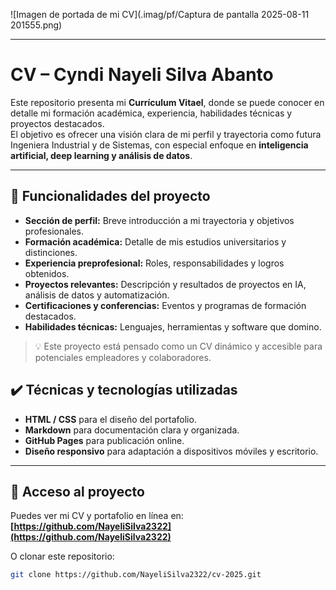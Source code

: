 <!-- Imagen de portada -->
![Imagen de portada de mi CV](.imag/pf/Captura de pantalla 2025-08-11 201555.png)

---

# CV – Cyndi Nayeli Silva Abanto

Este repositorio presenta mi **Currículum Vitael**, donde se puede conocer en detalle mi formación académica, experiencia, habilidades técnicas y proyectos destacados.  
El objetivo es ofrecer una visión clara de mi perfil y trayectoria como futura Ingeniera Industrial y de Sistemas, con especial enfoque en **inteligencia artificial, deep learning y análisis de datos**.

---

## 🔨 Funcionalidades del proyecto

- **Sección de perfil:** Breve introducción a mi trayectoria y objetivos profesionales.
- **Formación académica:** Detalle de mis estudios universitarios y distinciones.
- **Experiencia preprofesional:** Roles, responsabilidades y logros obtenidos.
- **Proyectos relevantes:** Descripción y resultados de proyectos en IA, análisis de datos y automatización.
- **Certificaciones y conferencias:** Eventos y programas de formación destacados.
- **Habilidades técnicas:** Lenguajes, herramientas y software que domino.

> 💡 Este proyecto está pensado como un CV dinámico y accesible para potenciales empleadores y colaboradores.

## ✔️ Técnicas y tecnologías utilizadas

- **HTML / CSS** para el diseño del portafolio.
- **Markdown** para documentación clara y organizada.
- **GitHub Pages** para publicación online.
- **Diseño responsivo** para adaptación a dispositivos móviles y escritorio.

---

## 📁 Acceso al proyecto

Puedes ver mi CV y portafolio en línea en:  
**[https://github.com/NayeliSilva2322](https://github.com/NayeliSilva2322)**  

O clonar este repositorio:  

```bash
git clone https://github.com/NayeliSilva2322/cv-2025.git
